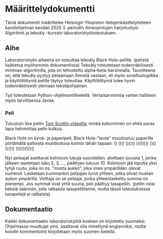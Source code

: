 # Määrittelydokumentti

Tämä dokumentti määrittelee Helsingin Yliopiston tietojenkäsittelytieteen kandiohjelman kevään 2025 3. periodin Aineopintojen harjoitustyö: Algoritmit ja tekoäly -kurssin laboratoriotyötoteutuksen.

## Aihe

Laboratoriotyön aiheena on toteuttaa tekoäly Black Hole-pelille. (pelistä lisätietoa myöhemmin dokumentissa) Tekoäly toteutetaan todennäköisesti minimax-algoritmilla, jota on tehostettu alpha-beta-karsinnalla. Tavoitteena on, että tekoäly pystyy pelaamaan ihmistä vastaan, eli myös sovelluslogiikka ja käyttöliittymä pelille täytyy toteuttaa. Käyttöliittymä tulee hyvin todennäköisesti olemaan tekstipohjainen.

Työ toteutetaan Python-ohjelmointikielellä. Vertaisarviointia varten hallitsen myös tarvittaessa Javaa.

### Peli

Tutustuin itse peliin [Tom Scottin videolta](https://www.youtube.com/watch?v=zMLE7a3faI4), minkä katsominen on ehkä paras tapa hahmottaa pelin kulkua.

Black Hole on kynä- ja paperipeli. Black Hole-"lauta" muodostuu paperille piirtämällä palloista muodostuva kolmio tähän tapaan:
        ()
       ()()
      ()()()
     ()()()()
    ()()()()()
   ()()()()()()

Nyt pelaajat asettavat kolmioon lukuja vuorotellen, aloittaen luvusta 1, jonka jälkeen asetetaan luku 2, 3, ..., päättyen lukuun 10. Kolmioon jää lopulta yksi tyhjä ruutu, joka on ns. "musta aukko", joka imee ympärillään olevat numerot. Lasketaan kummankin pelaajan luvut yhteen, jotka olivat mustan aukon ympärillä. Voittaja on se pelaaja, jonka yhteenlaskettu summa on pienempi. Jos summat ovat yhtä suuria, peli päättyy tasapeliin. (peliin voisi keksiä säännön, jolla ratkaista tasapelitilanne, mutta tässä toteutuksessa tasapelejä ei ratkaista)

## Dokumentaatio

Kaikki dokumentaatio laboratoriotyötä koskien on kirjoitettu suomeksi. Ohjelmassa muuttujat yms. saattavat olla nimettynä englanniksi, mutta koodin kommentointi kirjoitetaan myös suomen kielellä.